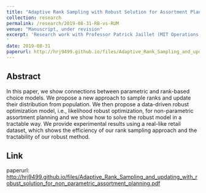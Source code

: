 ```yaml
---
title: "Adaptive Rank Sampling with Robust Solution for Assortment Planning"
collection: research
permalink: /research/2019-08-31-RB-vs-RUM
venue: "Manuscript, under revision"
excerpt: 'Research work with Professor Patrick Jaillet (MIT Operations Research Center) and Dr. Mai Anh (Singapore-MIT Alliance). In this paper, we show connections between parametric and rank-based choice models. We propose a new approach to sample ranks and update their distribution from population. We then propose a data-driven robust optimization model, i.e., likelihood robust optimization, for non-parametric assortment planning and we show how to solve the robust model in a tractable way. We provide experimental results using a real-like retail dataset, which shows the efficiency of our rank sampling approach and the tractability of our robust method.
'
date: 2019-08-31
paperurl: http://hrj9499.github.io/files/Adaptive_Rank_Sampling_and_updating_with_robust_solution_for_non_parametric_assortment_planning.pdf
---
```


## Abstract
In this paper, we show connections between parametric and rank-based choice models. We propose a new approach to sample ranks and update their distribution from population. We then propose a data-driven robust optimization model, i.e., likelihood robust optimization, for non-parametric assortment planning and we show how to solve the robust model in a tractable way. We provide experimental results using a real-like retail dataset, which shows the efficiency of our rank sampling approach and the tractability of our robust method.

## Link
paperurl: http://hrj9499.github.io/files/Adaptive_Rank_Sampling_and_updating_with_robust_solution_for_non_parametric_assortment_planning.pdf
